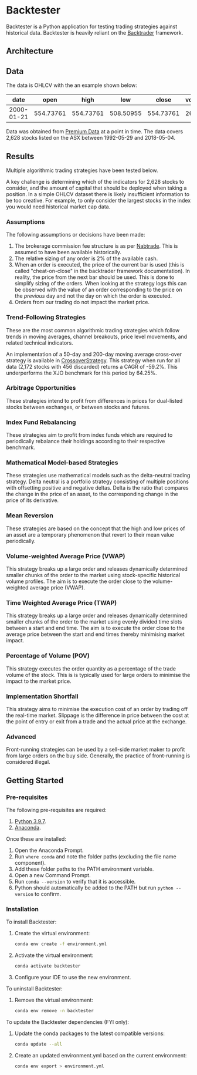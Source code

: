 # Backtester

Backtester is a Python application for testing trading strategies against historical data. Backtester is heavily reliant on the [Backtrader](https://github.com/mementum/backtrader) framework.

## Architecture

## Data

The data is OHLCV with the an example shown below:

| date       | open      | high      | low       | close     | volume | ticker |
|------------|-----------|-----------|-----------|-----------|--------|--------|
| 2000-01-21 | 554.73761 | 554.73761 | 508.50955 | 554.73761 | 26     | ZNT    |

Data was obtained from [Premium Data](https://www.premiumdata.net/products/premiumdata/asxhistorical.php) at a point in time. The data covers 2,628 stocks listed on the ASX between 1992-05-29 and 2018-05-04.

## Results

Multiple algorithmic trading strategies have been tested below.

A key challenge is determining which of the indicators for 2,628 stocks to consider, and the amount of capital that should be deployed when taking a position. In a simple OHLCV dataset there is likely insufficient information to be too creative. For example, to only consider the largest stocks in the index you would need historical market cap data.

### Assumptions

The following assumptions or decisions have been made:

1. The brokerage commission fee structure is as per [Nabtrade](https://www.nabtrade.com.au/investor/pricing). This is assumed to have been available historically.
2. The relative sizing of any order is 2% of the available cash.
3. When an order is executed, the price of the current bar is used (this is called "cheat-on-close" in the backtrader framework documentation). In reality, the price from the next bar should be used. This is done to simplify sizing of the orders. When looking at the strategy logs this can be observed with the value of an order corresponding to the price on the *previous* day and not the day on which the order is executed.
4. Orders from our trading do not impact the market price.

### Trend-Following Strategies

These are the most common algorithmic trading strategies which follow trends in moving averages, channel breakouts, price level movements, and related technical indicators.

An implementation of a 50-day and 200-day moving average cross-over strategy is available in [CrossoverStrategy](CrossoverStrategy.py). This strategy when run for all data (2,172 stocks with 456 discarded) returns a CAGR of -59.2%. This underperforms the XJO benchmark for this period by 64.25%.

### Arbitrage Opportunities

These strategies intend to profit from differences in prices for dual-listed stocks between exchanges, or between stocks and futures.

### Index Fund Rebalancing

These strategies aim to profit from index funds which are required to periodically rebalance their holdings according to their respective benchmark.

### Mathematical Model-based Strategies

These strategies use mathematical models such as the delta-neutral trading strategy. Delta neutral is a portfolio strategy consisting of multiple positions with offsetting positive and negative deltas. Delta is the ratio that compares the change in the price of an asset, to the corresponding change in the price of its derivative. 

### Mean Reversion

These strategies are based on the concept that the high and low prices of an asset are a temporary phenomenon that revert to their mean value periodically.

### Volume-weighted Average Price (VWAP)

This strategy breaks up a large order and releases dynamically determined smaller chunks of the order to the market using stock-specific historical volume profiles. The aim is to execute the order close to the volume-weighted average price (VWAP).

### Time Weighted Average Price (TWAP)

This strategy breaks up a large order and releases dynamically determined smaller chunks of the order to the market using evenly divided time slots between a start and end time. The aim is to execute the order close to the average price between the start and end times thereby minimising market impact.

### Percentage of Volume (POV)

This strategy executes the order quantity as a percentage of the trade volume of the stock. This is is typically used for large orders to minimise the impact to the market price.

### Implementation Shortfall

This strategy aims to minimise the execution cost of an order by trading off the real-time market. Slippage is the difference in price between the cost at the point of entry or exit from a trade and the actual price at the exchange.

### Advanced

Front-running strategies can be used by a sell-side market maker to profit from large orders on the buy side. Generally, the practice of front-running is considered illegal.

## Getting Started

### Pre-requisites

The following pre-requisites are required:

1. [Python 3.9.7](https://www.python.org/downloads/release/python-397/).
1. [Anaconda](https://www.anaconda.com/products/individual).

Once these are installed:
1. Open the Anaconda Prompt.
1. Run `where conda` and note the folder paths (excluding the file name component).
1. Add these folder paths to the PATH environment variable.
1. Open a new Command Prompt.
1. Run `conda --version` to verify that it is accessible.
1. Python should automatically be added to the PATH but run `python --version` to confirm.

### Installation

To install Backtester:

1. Create the virtual environment:
    ```bash
    conda env create -f environment.yml
    ```

1. Activate the virtual environment:
    ```bash
    conda activate backtester
    ```

1. Configure your IDE to use the new environment.

To uninstall Backtester:

1. Remove the virtual environment:
    ```bash
    conda env remove -n backtester
    ```

To update the Backtester dependencies (FYI only):

1. Update the conda packages to the latest compatible versions:
    ```bash
    conda update --all
    ```

1. Create an updated environment.yml based on the current environment:
    ```bash
    conda env export > environment.yml
    ```
